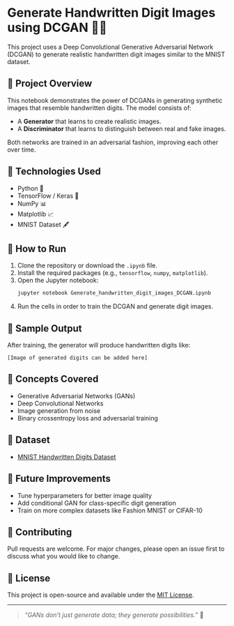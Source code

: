 # Generate Handwritten Digit Images using DCGAN 🧠✨

This project uses a Deep Convolutional Generative Adversarial Network (DCGAN) to generate realistic handwritten digit images similar to the MNIST dataset.

## 📝 Project Overview

This notebook demonstrates the power of DCGANs in generating synthetic images that resemble handwritten digits. The model consists of:
- A **Generator** that learns to create realistic images.
- A **Discriminator** that learns to distinguish between real and fake images.

Both networks are trained in an adversarial fashion, improving each other over time.

## 🧰 Technologies Used

- Python 🐍
- TensorFlow / Keras 🧠
- NumPy 📊
- Matplotlib 📈
- MNIST Dataset 🖋️

## 🧪 How to Run

1. Clone the repository or download the `.ipynb` file.
2. Install the required packages (e.g., `tensorflow`, `numpy`, `matplotlib`).
3. Open the Jupyter notebook:
   ```bash
   jupyter notebook Generate_handwritten_digit_images_DCGAN.ipynb
   ```
4. Run the cells in order to train the DCGAN and generate digit images.

## 📸 Sample Output

After training, the generator will produce handwritten digits like:
```
[Image of generated digits can be added here]
```

## 🧠 Concepts Covered

- Generative Adversarial Networks (GANs)
- Deep Convolutional Networks
- Image generation from noise
- Binary crossentropy loss and adversarial training

## 📂 Dataset

- [MNIST Handwritten Digits Dataset](http://yann.lecun.com/exdb/mnist/)

## 📌 Future Improvements

- Tune hyperparameters for better image quality
- Add conditional GAN for class-specific digit generation
- Train on more complex datasets like Fashion MNIST or CIFAR-10

## 🤝 Contributing

Pull requests are welcome. For major changes, please open an issue first to discuss what you would like to change.

## 📄 License

This project is open-source and available under the [MIT License](LICENSE).

---

> *“GANs don’t just generate data; they generate possibilities.”* 🚀
